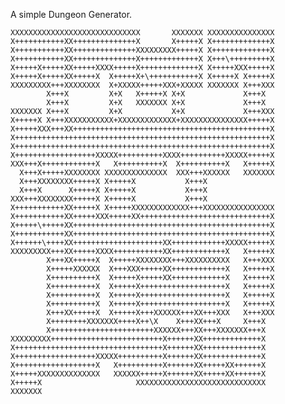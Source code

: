
A simple Dungeon Generator.

                                                                              
    XXXXXXXXXXXXXXXXXXXXXXXXXXXXX       XXXXXXX XXXXXXXXXXXXXXX               
    X+++++++++++XX++++++++++++++X       X+++++X X+++++++++++++X               
    X+++++++++++XX++++++++++++++XXXXXXXXX+++++X X+++++++++++++X               
    X+++++++++++XX++++++++++++++X+++++++++++++X X+++\+++++++++X               
    X+++++X+++++XX+++++XXXX+++++X+++++++++++++X X+++++XXX+++++X               
    X+++++X+++++XX+++++X  X+++++X+\+++++++++++X X+++++X X+++++X               
    XXXXXXXXX+++XXXXXXXX  X+XXXXX+++++XXX+XXXXX XXXXXXX X+++XXX               
            X+++X         X+X   X+++++X X+X             X+++X                 
            X+++X         X+X   XXXXXXX X+X             X+++X                 
    XXXXXXX X+++X         X+X           X+X             X+++XXX               
    X+++++X X+++XXXXXXXXXXX+XXXXXXXXXXXXX+XXXXXXXXXXXXXXX+++++X               
    X+++++XXX+++XX++++++++++++++++++++++++++++++++++++++++++++X               
    X+++++++++++++++++++++++++++++++++++++++++++++++++++++++++X               
    X+++++++++++++++++++++++++++++++++++++++++++++++++++++++++X               
    X++++++++++++++++++XXXXX++++++++++XXXX++++++++++XXXXX+++++X               
    XXX+++X++++++++++++X   X++++++++++X  X++++++++++X   X+++++X               
      X+++X+++++XXXXXXXX XXXXXXXXXXXXXX  XXX+++XXXXXX   XXXXXXX               
      X+++XXXXXXXX+++++X X+++++X           X+++X                              
      X+++X      X+++++X X+++++X           X+++X                              
    XXX+++XXXXXXXX+++++X X+++++X           X+++X                              
    X+++++++++++XX+++++X X+++++XXXXXXXXXXXXX+++XXXXXXXXXXXXXXXX               
    X+++++++++++XX+++++XXX+++++XX+++++++++++++++++++++++++++++X               
    X+++++\+++++XX++++++++++++++++++++++++++++++++++++++++++++X               
    X+++++++++++XX++++++++++++++++++++++++++++++++++++++++++++X               
    X++++++\++++XX++++++++++++++++++++XX++++++++++++XXXXX+++++X               
    XXXXXXXXX+++XX+++++XXXX+++++++++++XX++++++++++++X   X+++++X               
            X+++XX+++++X  X+++++XXXXXXXX+++XXXXXXXXXX   X+++XXX               
            X+++++XXXXXX  X+++XXX+++++XX++++++++++++X   X+++++X               
            X++++++++++X  X+++++X+++++XX++++++++++++X   X+++++X               
            X++++++++++X  X+++++X+++++++++++++++++++X   X+++++X               
            X++++++++++X  X+++++X+++++++++++++++++++X   X+++++X               
            X++++++++++X  X+++++X+++++++++++++++++++X   X+++++X               
            X+++XX+++++X  X+++++X+++XXXXXX+++XX+++XXX   X+++XXX               
            X++++++++XXXXXXX++++X++\X    X+++XX+++X     X+++X                 
            X+++++++++++++++++++++++XXXXXX+++XX+++XXXXXXX+++X                 
    XXXXXXXXX+++++++++++++++++++++++++X++++++XX+++++++++++++X                 
    X+++++++++++++++++++++++++++++++++X++++++XX+++++++++++++X                 
    X++++++++++++++++++XXXXX++++++++++X++++++XX+++++++++++++X                 
    X++++++++++++++++++X   X++++++++++X++++++XX+++++XX++++++X                 
    X+++++XXXXXXXXXXXXXX   XXXXXX+++++X++++++XX+++++XX++++++X                 
    X+++++X                     XXXXXXXXXXXXXXXXXXXXXXXXXXXXX                 
    XXXXXXX                                                                   


